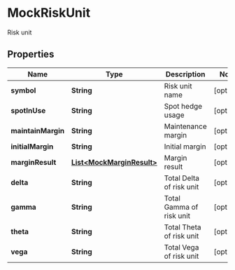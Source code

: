 
# MockRiskUnit

Risk unit

## Properties

Name | Type | Description | Notes
------------ | ------------- | ------------- | -------------
**symbol** | **String** | Risk unit name |  [optional]
**spotInUse** | **String** | Spot hedge usage |  [optional]
**maintainMargin** | **String** | Maintenance margin |  [optional]
**initialMargin** | **String** | Initial margin |  [optional]
**marginResult** | [**List&lt;MockMarginResult&gt;**](MockMarginResult.md) | Margin result |  [optional]
**delta** | **String** | Total Delta of risk unit |  [optional]
**gamma** | **String** | Total Gamma of risk unit |  [optional]
**theta** | **String** | Total Theta of risk unit |  [optional]
**vega** | **String** | Total Vega of risk unit |  [optional]


